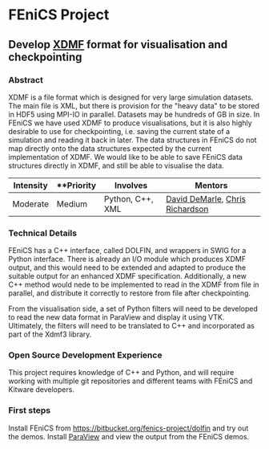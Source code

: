 # FEniCS Project

## Develop [XDMF](http://www.xdmf.org) format for visualisation and checkpointing

### Abstract

XDMF is a file format which is designed for very large simulation datasets. The main file
is XML, but there is provision for the "heavy data" to be stored in HDF5 using MPI-IO in parallel.
Datasets may be hundreds of GB in size. In FEniCS we have used XDMF to produce visualisations, but
it is also highly desirable to use for checkpointing, i.e. saving the current state of a simulation
and reading it back in later. The data structures in FEniCS do not map directly onto the data
structures expected by the current implementation of XDMF. We would like to be able to save FEniCS
data structures directly in XDMF, and still be able to visualise the data.

| **Intensity** | **Priority | **Involves**  | **Mentors** |
| ------------- | -----------| ------------- | ----------- |
| Moderate      | Medium     | Python, C++, XML | [David DeMarle](mailto:dave.demarle@kitware.com), [Chris Richardson](mailto:chris@bpi.cam.ac.uk) |

### Technical Details

FEniCS has a C++ interface, called DOLFIN, and wrappers in SWIG for a Python interface.
There is already an I/O module which produces XDMF output, and this would need to be extended and
adapted to produce the suitable output for an enhanced XDMF specification. Additionally, a new
C++ method would nede to be implemented to read in the XDMF from file in parallel, and distribute it
correctly to restore from file after checkpointing.

From the visualisation side, a set of Python filters will need to be developed to read the
new data format in ParaView and display it using VTK. Ultimately, the filters will need to be
translated to C++ and incorporated as part of the Xdmf3 library.

### Open Source Development Experience

This project requires knowledge of C++ and Python, and will require working with multiple git repositories
and different teams with FEniCS and Kitware developers.

### First steps

Install FEniCS from https://bitbucket.org/fenics-project/dolfin and try out the demos. Install [ParaView](http://www.paraview.org)
and view the output from the FEniCS demos.
